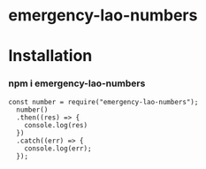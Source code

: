 # emergency-lao-numbers

# Installation

### npm i emergency-lao-numbers

```
const number = require("emergency-lao-numbers");
  number()
  .then((res) => {
    console.log(res)
  })
  .catch((err) => {
    console.log(err);
  });
  
```
